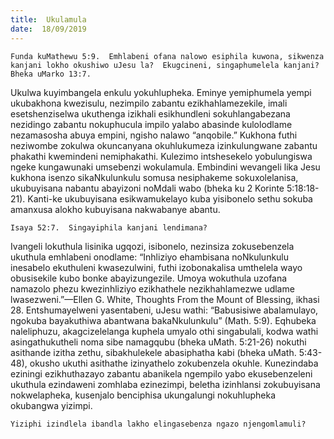 ```yaml
---
title:  Ukulamula
date:  18/09/2019
---
```


`Funda kuMathewu 5:9.  Emhlabeni ofana nalowo esiphila kuwona, sikwenza kanjani lokho okushiwo uJesu la?  Ekugcineni, singaphumelela kanjani?  Bheka uMarko 13:7.`

Ukulwa kuyimbangela enkulu yokuhlupheka.  Eminye yemiphumela yempi ukubakhona kwezisulu, nezimpilo zabantu ezikhahlamezekile, imali esetshenziselwa ukuthenga izikhali esikhundleni sokuhlangabezana nezidingo zabantu nokuphucula impilo yalabo abasinde kulolodlame nezamasosha abuya empini, ngisho nalawo “anqobile.” Kukhona futhi neziwombe zokulwa okuncanyana okuhlukumeza izinkulungwane zabantu phakathi kwemindeni nemiphakathi. Kulezimo intshesekelo yobulungiswa ngeke kungawunaki umsebenzi wokulamula. Embindini wevangeli lika Jesu kukhona isenzo sikaNkulunkulu somusa nesiphakeme sokuxolelanisa, ukubuyisana nabantu abayizoni noMdali wabo (bheka ku 2 Korinte 5:18:18-21).  Kanti-ke ukubuyisana esikwamukelayo kuba yisibonelo sethu sokuba amanxusa alokho kubuyisana nakwabanye abantu.

`Isaya 52:7.  Singayiphila kanjani lendimana?`

Ivangeli lokuthula lisinika ugqozi, isibonelo, nezinsiza zokusebenzela ukuthula emhlabeni onodlame: “Inhliziyo ehambisana noNkulunkulu inesabelo ekuthuleni kwasezulwini, futhi izobonakalisa umthelela wayo obusisekile kubo bonke abayizungezile.  Umoya wokuthula uzofana namazolo phezu kwezinhliziyo ezikhathele nezikhahlamezwe udlame lwasezweni.”—Ellen G. White, Thoughts From the Mount of Blessing, ikhasi 28. Entshumayelweni yasentabeni, uJesu wathi: “Babusisiwe abalamulayo, ngokuba bayakuthiwa abantwana bakaNkulunkulu” (Math. 5:9). Eqhubeka naleliphuzu, akagcizelelanga kuphela umyalo othi singabulali, kodwa wathi asingathukutheli noma sibe namagqubu (bheka uMath. 5:21-26) nokuthi asithande izitha zethu, sibakhulekele abasiphatha kabi (bheka uMath. 5:43-48), okusho ukuthi asithathe izinyathelo zokubenzela okuhle. Kunezindaba eziningi ezikhuthazayo zabantu abanikela ngempilo yabo ekusebenzeleni ukuthula ezindaweni zomhlaba ezinezimpi, beletha izinhlansi zokubuyisana nokwelapheka, kusenjalo benciphisa ukungalungi nokuhlupheka okubangwa yizimpi.

`Yiziphi izindlela ibandla lakho elingasebenza ngazo njengomlamuli?`